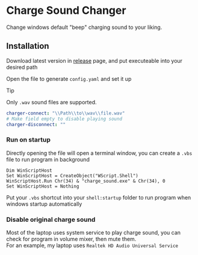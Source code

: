 # Charge Sound Changer
Change windows default "beep" charging sound to your liking.<br>

## Installation
Download latest version in [release](https://github.com/YFHD-osu/Charge-Sound-Changer/releases) page, and put executeable into your desired path <br>

Open the file to generate ``config.yaml`` and set it up <br>
> [!TIP]
> Only ``.wav`` sound files are supported.
```yaml
charger-connect: "\\Path\\to\\wav\\file.wav"
# Make field empty to disable playing sound
charger-disconnect: ""
```

### Run on startup
Directly opening the file will open a terminal window, you can create a ``.vbs`` file to run program in background
```vbs
Dim WinScriptHost
Set WinScriptHost = CreateObject("WScript.Shell")
WinScriptHost.Run Chr(34) & "charge_sound.exe" & Chr(34), 0
Set WinScriptHost = Nothing
```

Put your ``.vbs`` shortcut into your ``shell:startup`` folder to run program when windows startup automatically

### Disable original charge sound
Most of the laptop uses system service to play charge sound, you can check for program in volume mixer, then mute them. <br>
For an example, my laptop uses ``Realtek HD Audio Universal Service``